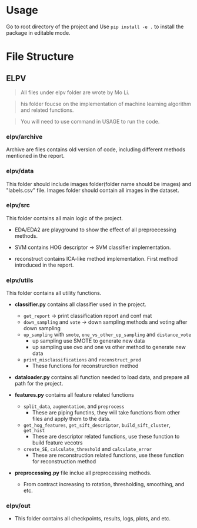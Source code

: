 # Usage

Go to root directory of the project and
Use `pip install -e .` to install the package in editable mode.


# File Structure


## ELPV
>All files under elpv folder are wrote by Mo Li.

> his folder foucse on the implementation of machine learning algorithm and related functions.


> You will need to use command in USAGE to run the code.

### elpv/archive
Archive are files contains old version of code, including different methods mentioned in the report.

### elpv/data
This folder should include images folder(folder name should be images) and "labels.csv" file. Images folder should contain all images in the dataset.

### elpv/src
This folder contains all main logic of the project.

- EDA/EDA2 are playground to show the effect of all preproecessing methods.

- SVM contains HOG descriptor -> SVM classifier implementation.

- reconstruct contains ICA-like method implementation. First method introduced in the report.

### elpv/utils
This folder contains all utility functions.

- **classifier.py** contains all classifier used in the project.
  - `get_report` -> print classification report and conf mat
  - `down_sampling` and `vote` -> down sampling methods and voting after down sampling
  - `up_sampling` with `smote`, `one_vs_other_up_sampling` and `distance_vote`
    - up sampling use SMOTE to generate new data
    - up sampling use ovo and one vs other method to generate new data
  - `print_misclassifications` and `reconstruct_pred`
    - These functions for reconstrurction method

- **dataloader.py** contains all function needed to load data, and prepare all path for the project.

- **features.py** contains all feature related functions
  - `split_data`, `augmentation`, and `preprocess` 
    - These are piping functins, they will take functions from other files and apply them to the data.
  - `get_hog_features`,  `get_sift_descriptor`, `build_sift_cluster`, `get_hist`
    - These are descriptor related functions, use these function to build feature vecotrs
  - `create_SE`, `calculate_threshold` and `calculate_error`
    - These are reconstruction related functions, use these function for reconstruction method
- **preprocessing.py** file inclue all preprocessing methods.
  - From contract increasing to rotation, thresholding, smoothing, and etc.

### elpv/out
- This folder contains all checkpoints, results, logs, plots, and etc.